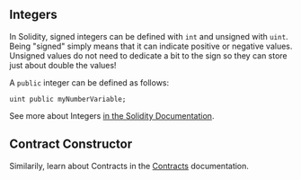 ## Integers

In Solidity, signed integers can be defined with `int` and unsigned with `uint`. Being "signed" simply means that it can indicate positive or negative values. Unsigned values do not need to dedicate a bit to the sign so they can store just about double the values! 

A `public` integer can be defined as follows:

```
uint public myNumberVariable;
```

See more about Integers [in the Solidity Documentation](https://solidity.readthedocs.io/en/latest/types.html#integers).


## Contract Constructor




Similarily, learn about Contracts in the [Contracts](https://solidity.readthedocs.io/en/latest/contracts.html) documentation.